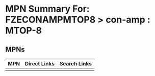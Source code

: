 



# MPN Summary For: FZECONAMPMTOP8 > con-amp : MTOP-8

## MPNs
  

|MPN|Direct Links|Search Links|
| :--- | :--- | :--- |
||||
